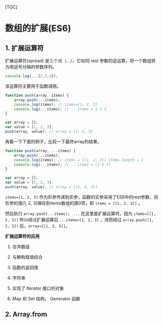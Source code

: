 [TOC]

# 数组的扩展(ES6)

## 1. 扩展运算符

扩展运算符(spread) 是三个点（...），它如同 rest 参数的逆运算，将一个数组转为用逗号分隔的参数序列。

```js
console.log(...[2,3,4]);
```

该运算符主要用于函数调用。

```js
function push(array, items) {
    array.push(...items);
    console.log(items); // items=[1, 2, 3]
    console.log(...items); // ...items = 1 2 3
}

var array = [];
var value = [1, 2, 3];
push(array, value); // array = [1, 2, 3]
```

再看一下下面的例子，比较一下最终array的结果。

```js
function push(array, ...items) {
    array.push(...items);
    console.log(items); // items = [[1, 2, 3]] items.length = 1
    console.log(...items); // ...items = [1 2 3]
}

var array = [];
var value = [1, 2, 3];
push(array, value); // array = [[1, 2, 3]]
```

`items=[1, 2, 3]` 作为形参传递到实参，函数的实参采用了ES6中的rest参数，将形参的值[1, 2, 3]保存到items数组的第0项，即 `items = [[1, 2, 3]]` 。

然后执行 `array.push(...items); ` `...` 在这里是扩展运算符。因为 `items=[[1, 2, 3]]` 所以经过扩展运算后 `...items=[1, 2, 3]` ，进而经过 `array.push([1, 2, 3])` 后，`array=[[1, 2, 3]]`。 

**扩展运算符的应用**

1. 合并数组

   

2. 与解构赋值结合

3. 函数的返回值

4. 字符串

5. 实现了 Iterator 接口的对象

6. Map 和 Set 结构， Generator 函数

## 2. Array.from







